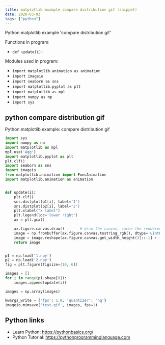```yaml
---
title: matplotlib example compare distribution gif (snippet)
date: 2020-03-03
tags: ["python"]
---
```

Python matplotlib example 'compare distribution gif'

Functions in program: 
* `def update(i):`

Modules used in program: 
* `import matplotlib.animation as animation`
* `import imageio`
* `import seaborn as sns`
* `import matplotlib.pyplot as plt`
* `import matplotlib as mpl`
* `import numpy as np`
* `import sys`

## python compare distribution gif

Python matplotlib example: compare distribution gif

```python
import sys
import numpy as np
import matplotlib as mpl
mpl.use('Agg')
import matplotlib.pyplot as plt
plt.clf()
import seaborn as sns
import imageio
from matplotlib.animation import FuncAnimation
import matplotlib.animation as animation


def update(i):
    plt.clf()
    sns.distplot(p1[i], label='1')
    sns.distplot(p2[i], label='2')
    plt.xlabel("x label")
    plt.legend(loc='lower right')
    ax = plt.gca()

    ax.figure.canvas.draw()       # draw the canvas, cache the renderer
    image = np.frombuffer(ax.figure.canvas.tostring_rgb(), dtype='uint8')
    image = image.reshape(ax.figure.canvas.get_width_height()[::-1] + (3,))
    return image


p1 = np.load('1.npy')
p2 = np.load('2.npy')
fig = plt.figure(figsize=(10, 6))

images = []
for i in range(p1.shape[0]):
    images.append(update(i))

images = np.array(images)

kwargs_write = {'fps': 1.0, 'quantizer': 'nq'}
imageio.mimsave('test.gif', images, fps=1)


```

## Python links

- Learn Python: https://pythonbasics.org/
- Python Tutorial: https://pythonprogramminglanguage.com
